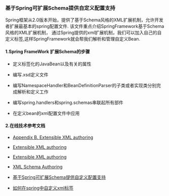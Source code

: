 ###   基于Spring可扩展Schema提供自定义配置支持
Spring框架从2.0版本开始，提供了基于Schema风格的XML扩展机制，允许开发者扩展最基本的spring配置文件.
该文件重点介绍SpringFramework基于Schema风格的XML扩展机制，
通过Spring提供的xml扩展机制，我们可以加入自己的自定义标签,这样SpringFramework就会帮我们解析和管理自定义Bean.

#### 1.Spring FrameWork 扩展Schema的步骤

* 定义标签化的JavaBean以及有关的属性

* 编写.xsd定义文件

* 编写NamespaceHandler和BeanDefinitionParser的子类或者实现类分别完成解析和定义工作

* 编写spring.handlers和spring.schemas串联起所有部件

* 在定义bean的xml配置文件中应用


#### 2.在线技术参考文档

* [Appendix B. Extensible XML authoring](https://docs.spring.io/spring-framework/docs/2.5.6/reference/extensible-xml.html)

* [Extensible XML authoring](http://itmyhome.com/spring/extensible-xml.html)

* [Extensible XML authoring](https://docs.spring.io/spring-framework/docs/4.3.x/spring-framework-reference/htmlsingle/#xml-custom)

* [XML Schema Authoring](https://docs.spring.io/spring-framework/docs/5.0.8.RELEASE/spring-framework-reference/core.html#xml-custom)

* [基于Spring可扩展Schema提供自定义配置支持](https://blog.csdn.net/cutesource/article/details/5864562)

* [如何在spring中自定义xml标签](https://www.cnblogs.com/java-zhao/p/7619922.html)




